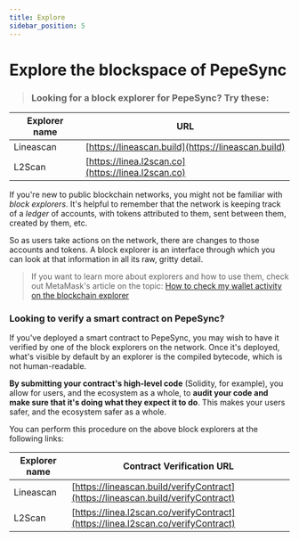 ```yaml
---
title: Explore
sidebar_position: 5
---
```

# Explore the blockspace of PepeSync

>
>### Looking for a block explorer for PepeSync? Try these:
| Explorer name     | URL |
| ----------- | ----------- |
| Lineascan      | [https://lineascan.build](https://lineascan.build)      |
| L2Scan   | [https://linea.l2scan.co](https://linea.l2scan.co)       |
> 
>

If you're new to public blockchain networks, you might not be familiar with _block explorers_. It's helpful to remember that the network is keeping track of a _ledger_ of accounts, with tokens attributed to them, sent between them, created by them, etc. 

So as users take actions on the network, there are changes to those accounts and tokens. A block explorer is an interface through which you can look at that information in all its raw, gritty detail.

>
> If you want to learn more about explorers and how to use them, check out MetaMask's article on the topic: [How to check my wallet activity on the blockchain explorer](https://support.metamask.io/hc/en-us/articles/360057536611-How-to-check-my-wallet-activity-on-the-blockchain-explorer)
> 

### Looking to verify a smart contract on PepeSync?

If you've deployed a smart contract to PepeSync, you may wish to have it verified by one of the block explorers on the network. Once it's deployed, what's visible by default by an explorer is the compiled bytecode, which is not human-readable. 

**By submitting your contract's high-level code** (Solidity, for example), you allow for users, and the ecosystem as a whole, to **audit your code and make sure that it's doing what they expect it to do**. This makes your users safer, and the ecosystem safer as a whole.

You can perform this procedure on the above block explorers at the following links:

| Explorer name     | Contract Verification URL |
| ----------- | ----------- |
| Lineascan      | [https://lineascan.build/verifyContract](https://lineascan.build/verifyContract)      |
| L2Scan   | [https://linea.l2scan.co/verifyContract](https://linea.l2scan.co/verifyContract)       |